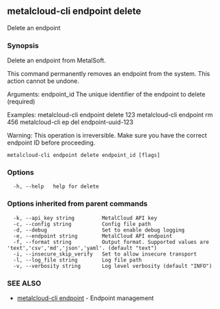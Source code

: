 ## metalcloud-cli endpoint delete

Delete an endpoint

### Synopsis

Delete an endpoint from MetalSoft.

This command permanently removes an endpoint from the system. This action cannot be undone.

Arguments:
  endpoint_id    The unique identifier of the endpoint to delete (required)

Examples:
  metalcloud-cli endpoint delete 123
  metalcloud-cli endpoint rm 456
  metalcloud-cli ep del endpoint-uuid-123

Warning: This operation is irreversible. Make sure you have the correct endpoint ID before proceeding.

```
metalcloud-cli endpoint delete endpoint_id [flags]
```

### Options

```
  -h, --help   help for delete
```

### Options inherited from parent commands

```
  -k, --api_key string         MetalCloud API key
  -c, --config string          Config file path
  -d, --debug                  Set to enable debug logging
  -e, --endpoint string        MetalCloud API endpoint
  -f, --format string          Output format. Supported values are 'text','csv','md','json','yaml'. (default "text")
  -i, --insecure_skip_verify   Set to allow insecure transport
  -l, --log_file string        Log file path
  -v, --verbosity string       Log level verbosity (default "INFO")
```

### SEE ALSO

* [metalcloud-cli endpoint](metalcloud-cli_endpoint.md)	 - Endpoint management

